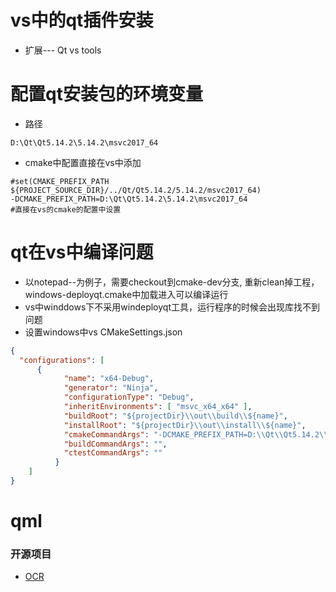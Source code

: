 # vs中的qt插件安装

- 扩展--- Qt vs tools

# 配置qt安装包的环境变量

- 路径

```
D:\Qt\Qt5.14.2\5.14.2\msvc2017_64
```

- cmake中配置直接在vs中添加

```
#set(CMAKE_PREFIX_PATH ${PROJECT_SOURCE_DIR}/../Qt/Qt5.14.2/5.14.2/msvc2017_64)
-DCMAKE_PREFIX_PATH=D:\Qt\Qt5.14.2\5.14.2\msvc2017_64
#直接在vs的cmake的配置中设置
```

# qt在vs中编译问题

- 以notepad--为例子，需要checkout到cmake-dev分支, 重新clean掉工程，windows-deployqt.cmake中加载进入可以编译运行
- vs中winddows下不采用windeployqt工具，运行程序的时候会出现库找不到问题
- 设置windows中vs CMakeSettings.json

```json
{
  "configurations": [
      {
            "name": "x64-Debug",
            "generator": "Ninja",
            "configurationType": "Debug",
            "inheritEnvironments": [ "msvc_x64_x64" ],
            "buildRoot": "${projectDir}\\out\\build\\${name}",
            "installRoot": "${projectDir}\\out\\install\\${name}",
            "cmakeCommandArgs": "-DCMAKE_PREFIX_PATH=D:\\Qt\\Qt5.14.2\\5.14.2\\msvc2017_64 -DUSE_WINDOWS_UNIVERSAL=ON -DUSE_WINDOWS_UNIVERSAL=ON",
            "buildCommandArgs": "",
            "ctestCommandArgs": ""
          }
    ]
}
```

# qml

### 开源项目

- [OCR](https://github.com/hiroi-sora/Umi-OCR)
